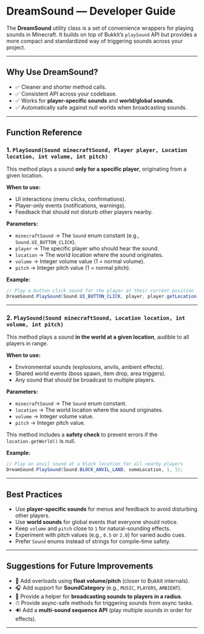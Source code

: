 # DreamSound — Developer Guide

The **DreamSound** utility class is a set of convenience wrappers for playing sounds in Minecraft. It builds on top of Bukkit’s `playSound` API but provides a more compact and standardized way of triggering sounds across your project.

---

## Why Use DreamSound?

* ✅ Cleaner and shorter method calls.
* ✅ Consistent API across your codebase.
* ✅ Works for **player-specific sounds** and **world/global sounds**.
* ✅ Automatically safe against null worlds when broadcasting sounds.

---

## Function Reference

### 1. `PlaySound(Sound minecraftSound, Player player, Location location, int volume, int pitch)`

This method plays a sound **only for a specific player**, originating from a given location.

**When to use:**

* UI interactions (menu clicks, confirmations).
* Player-only events (notifications, warnings).
* Feedback that should not disturb other players nearby.

**Parameters:**

* `minecraftSound` → The `Sound` enum constant (e.g., `Sound.UI_BUTTON_CLICK`).
* `player` → The specific player who should hear the sound.
* `location` → The world location where the sound originates.
* `volume` → Integer volume value (1 = normal volume).
* `pitch` → Integer pitch value (1 = normal pitch).

**Example:**

```java
// Play a button click sound for the player at their current position
DreamSound.PlaySound(Sound.UI_BUTTON_CLICK, player, player.getLocation(), 1, 1);
```

---

### 2. `PlaySound(Sound minecraftSound, Location location, int volume, int pitch)`

This method plays a sound **in the world at a given location**, audible to all players in range.

**When to use:**

* Environmental sounds (explosions, anvils, ambient effects).
* Shared world events (boss spawn, item drop, area triggers).
* Any sound that should be broadcast to multiple players.

**Parameters:**

* `minecraftSound` → The `Sound` enum constant.
* `location` → The world location where the sound originates.
* `volume` → Integer volume value.
* `pitch` → Integer pitch value.

This method includes a **safety check** to prevent errors if the `location.getWorld()` is null.

**Example:**

```java
// Play an anvil sound at a block location for all nearby players
DreamSound.PlaySound(Sound.BLOCK_ANVIL_LAND, someLocation, 1, 1);
```

---

## Best Practices

* Use **player-specific sounds** for menus and feedback to avoid disturbing other players.
* Use **world sounds** for global events that everyone should notice.
* Keep `volume` and `pitch` close to `1` for natural-sounding effects.
* Experiment with pitch values (e.g., `0.5` or `2.0`) for varied audio cues.
* Prefer `Sound` enums instead of strings for compile-time safety.

---

## Suggestions for Future Improvements

* 🎵 Add overloads using **float volume/pitch** (closer to Bukkit internals).
* 🎧 Add support for **SoundCategory** (e.g., `MUSIC`, `PLAYERS`, `AMBIENT`).
* 🧩 Provide a helper for **broadcasting sounds to players in a radius**.
* ⏱ Provide async-safe methods for triggering sounds from async tasks.
* 🔊 Add a **multi-sound sequence API** (play multiple sounds in order for effects).

---